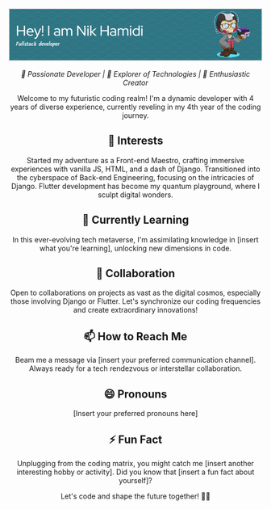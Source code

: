 <!-- Header -->
<p align="center">
  <img src="https://github.com/nikhamidi/nikhamidi/blob/main/github-header-image.png" alt="Header Image">
</p>

<p align="center">
  <em>🚀 Passionate Developer | 🌈 Explorer of Technologies | 🎨 Enthusiastic Creator</em>
</p>

<!-- Introduction -->
<p align="center">
  Welcome to my futuristic coding realm! I'm a dynamic developer with 4 years of diverse experience, currently reveling in my 4th year of the coding journey.
</p>

<!-- Interests -->
<h2 align="center">👀 Interests</h2>

<p align="center">
  Started my adventure as a Front-end Maestro, crafting immersive experiences with vanilla JS, HTML, and a dash of Django. Transitioned into the cyberspace of Back-end Engineering, focusing on the intricacies of Django. Flutter development has become my quantum playground, where I sculpt digital wonders.
</p>

<!-- Learning Section -->
<h2 align="center">🌱 Currently Learning</h2>

<p align="center">
  In this ever-evolving tech metaverse, I'm assimilating knowledge in [insert what you're learning], unlocking new dimensions in code.
</p>

<!-- Collaboration -->
<h2 align="center">💞️ Collaboration</h2>

<p align="center">
  Open to collaborations on projects as vast as the digital cosmos, especially those involving Django or Flutter. Let's synchronize our coding frequencies and create extraordinary innovations!
</p>

<!-- Contact -->
<h2 align="center">📫 How to Reach Me</h2>

<p align="center">
  Beam me a message via [insert your preferred communication channel]. Always ready for a tech rendezvous or interstellar collaboration.
</p>

<!-- Pronouns -->
<h2 align="center">😄 Pronouns</h2>

<p align="center">
  [Insert your preferred pronouns here]
</p>

<!-- Fun Fact -->
<h2 align="center">⚡ Fun Fact</h2>

<p align="center">
  Unplugging from the coding matrix, you might catch me [insert another interesting hobby or activity]. Did you know that [insert a fun fact about yourself]?
</p>

<!-- Closing -->
<p align="center">
  Let's code and shape the future together! 🚀✨
</p>
